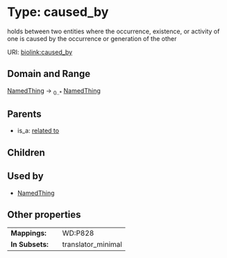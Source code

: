 
# Type: caused_by


holds between two entities where the occurrence, existence, or activity of one is caused by the occurrence or  generation of the other

URI: [biolink:caused_by](https://w3id.org/biolink/vocab/caused_by)


## Domain and Range

[NamedThing](NamedThing.md) ->  <sub>0..*</sub> [NamedThing](NamedThing.md)

## Parents

 *  is_a: [related to](related_to.md)

## Children


## Used by

 * [NamedThing](NamedThing.md)

## Other properties

|  |  |  |
| --- | --- | --- |
| **Mappings:** | | WD:P828 |
| **In Subsets:** | | translator_minimal |

